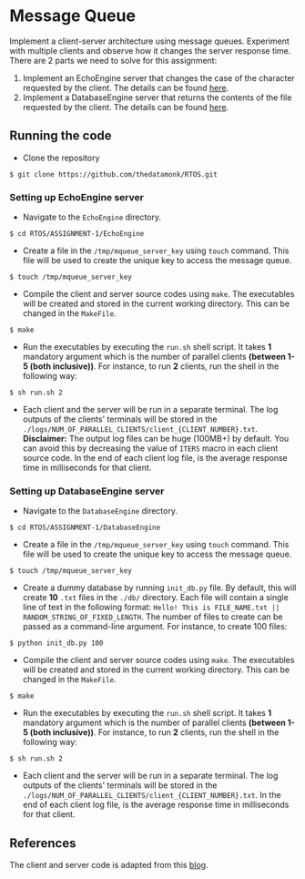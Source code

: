 # Message Queue
Implement a client-server architecture using message queues. Experiment with multiple clients and observe how it changes the server response time.
There are 2 parts we need to solve for this assignment:
1. Implement an EchoEngine server that changes the case of the character requested by the client. The details can be found [here](https://github.com/thedatamonk/RTOS/blob/master/ASSIGNMENT-1/EchoEngine/README.md).
2. Implement a DatabaseEngine server that returns the contents of the file requested by the client. The details can be found [here](https://github.com/thedatamonk/RTOS/blob/master/ASSIGNMENT-1/DatabaseEngine/README.md).

## Running the code
- Clone the repository
```
$ git clone https://github.com/thedatamonk/RTOS.git
```
### Setting up EchoEngine server
- Navigate to the `EchoEngine` directory.
```
$ cd RTOS/ASSIGNMENT-1/EchoEngine
```
- Create a file in the `/tmp/mqueue_server_key` using `touch` command. This file will be used to create the unique key to access the message queue.
```
$ touch /tmp/mqueue_server_key
```
- Compile the client and server source codes using `make`. The executables will be created and stored in the current working directory. This can be changed in the `MakeFile`.
```
$ make
```
- Run the executables by executing the `run.sh` shell script. It takes **1** mandatory argument which is the number of parallel clients **(between 1-5 (both inclusive))**. For instance, to run **2** clients, run the shell in the following way:
```
$ sh run.sh 2
```
- Each client and the server will be run in a separate terminal. The log outputs of the clients' terminals will be stored in the `./logs/NUM_OF_PARALLEL_CLIENTS/client_{CLIENT_NUMBER}.txt`. 
**Disclaimer:** The output log files can be huge (100MB+) by default. You can avoid this by decreasing the value of `ITERS` macro in each client source code. In the end of each client log file, is the average response time in milliseconds for that client.

### Setting up DatabaseEngine server
- Navigate to the `DatabaseEngine` directory.
```
$ cd RTOS/ASSIGNMENT-1/DatabaseEngine
```
- Create a file in the `/tmp/mqueue_server_key` using `touch` command. This file will be used to create the unique key to access the message queue.
```
$ touch /tmp/mqueue_server_key
```
- Create a dummy database by running `init_db.py` file. By default, this will create **10** `.txt` files in the `./db/` directory. Each file will contain a single line of text in the following format: `Hello! This is FILE_NAME.txt || RANDOM_STRING_OF_FIXED_LENGTH`. The number of files to create can be passed as a command-line argument. For instance, to create 100 files:
```
$ python init_db.py 100
```
- Compile the client and server source codes using `make`. The executables will be created and stored in the current working directory. This can be changed in the `MakeFile`.
```
$ make
```
- Run the executables by executing the `run.sh` shell script. It takes **1** mandatory argument which is the number of parallel clients **(between 1-5 (both inclusive))**. For instance, to run **2** clients, run the shell in the following way:
```
$ sh run.sh 2
```
- Each client and the server will be run in a separate terminal. The log outputs of the clients' terminals will be stored in the `./logs/NUM_OF_PARALLEL_CLIENTS/client_{CLIENT_NUMBER}.txt`. In the end of each client log file, is the average response time in milliseconds for that client.
## References
The client and server code is adapted from this [blog](https://www.softprayog.in/programming/interprocess-communication-using-system-v-message-queues-in-linux).



